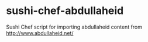 # sushi-chef-abdullaheid
Sushi Chef script for importing abdullaheid content from http://www.abdullaheid.net/
